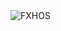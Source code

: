 <div align="justify">
<picture>
    <source media="(prefers-color-scheme: dark)" srcset="https://i.ibb.co/Rk6jFPVH/output-gif.gif">
    <source media="(prefers-color-scheme: light)" srcset="https://i.ibb.co/Rk6jFPVH/output-gif.gif">
    <img alt="FXHOS" src="https://i.ibb.co/Rk6jFPVH/output-gif.gif">
</picture>
</div>